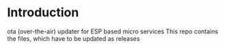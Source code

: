 # Introduction

ota (over-the-air) updater for ESP based micro services
This repo contains the files, which have to be updated as releases


